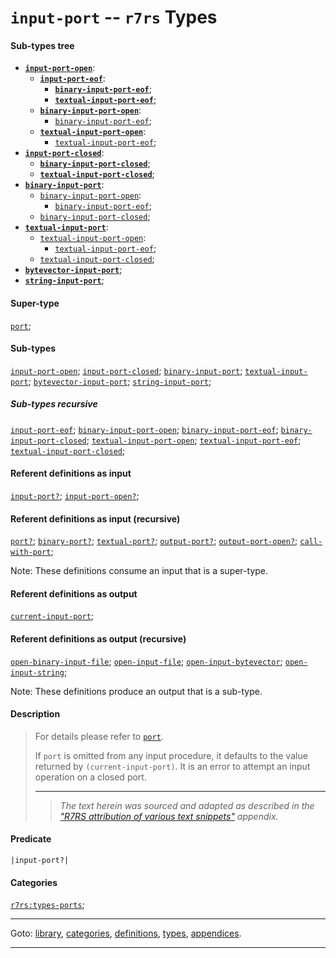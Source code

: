 

<a id='type__r7rs__input-port'></a>

# `input-port` -- `r7rs` Types


#### Sub-types tree

* **[`input-port-open`](../../r7rs/types/input-port-open.md#type__r7rs__input-port-open)**:
  * **[`input-port-eof`](../../r7rs/types/input-port-eof.md#type__r7rs__input-port-eof)**:
    * **[`binary-input-port-eof`](../../r7rs/types/binary-input-port-eof.md#type__r7rs__binary-input-port-eof)**;
    * **[`textual-input-port-eof`](../../r7rs/types/textual-input-port-eof.md#type__r7rs__textual-input-port-eof)**;
  * **[`binary-input-port-open`](../../r7rs/types/binary-input-port-open.md#type__r7rs__binary-input-port-open)**:
    * [`binary-input-port-eof`](../../r7rs/types/binary-input-port-eof.md#type__r7rs__binary-input-port-eof);
  * **[`textual-input-port-open`](../../r7rs/types/textual-input-port-open.md#type__r7rs__textual-input-port-open)**:
    * [`textual-input-port-eof`](../../r7rs/types/textual-input-port-eof.md#type__r7rs__textual-input-port-eof);
* **[`input-port-closed`](../../r7rs/types/input-port-closed.md#type__r7rs__input-port-closed)**:
  * **[`binary-input-port-closed`](../../r7rs/types/binary-input-port-closed.md#type__r7rs__binary-input-port-closed)**;
  * **[`textual-input-port-closed`](../../r7rs/types/textual-input-port-closed.md#type__r7rs__textual-input-port-closed)**;
* **[`binary-input-port`](../../r7rs/types/binary-input-port.md#type__r7rs__binary-input-port)**:
  * [`binary-input-port-open`](../../r7rs/types/binary-input-port-open.md#type__r7rs__binary-input-port-open):
    * [`binary-input-port-eof`](../../r7rs/types/binary-input-port-eof.md#type__r7rs__binary-input-port-eof);
  * [`binary-input-port-closed`](../../r7rs/types/binary-input-port-closed.md#type__r7rs__binary-input-port-closed);
* **[`textual-input-port`](../../r7rs/types/textual-input-port.md#type__r7rs__textual-input-port)**:
  * [`textual-input-port-open`](../../r7rs/types/textual-input-port-open.md#type__r7rs__textual-input-port-open):
    * [`textual-input-port-eof`](../../r7rs/types/textual-input-port-eof.md#type__r7rs__textual-input-port-eof);
  * [`textual-input-port-closed`](../../r7rs/types/textual-input-port-closed.md#type__r7rs__textual-input-port-closed);
* **[`bytevector-input-port`](../../r7rs/types/bytevector-input-port.md#type__r7rs__bytevector-input-port)**;
* **[`string-input-port`](../../r7rs/types/string-input-port.md#type__r7rs__string-input-port)**;


#### Super-type

[`port`](../../r7rs/types/port.md#type__r7rs__port);


#### Sub-types

[`input-port-open`](../../r7rs/types/input-port-open.md#type__r7rs__input-port-open);
[`input-port-closed`](../../r7rs/types/input-port-closed.md#type__r7rs__input-port-closed);
[`binary-input-port`](../../r7rs/types/binary-input-port.md#type__r7rs__binary-input-port);
[`textual-input-port`](../../r7rs/types/textual-input-port.md#type__r7rs__textual-input-port);
[`bytevector-input-port`](../../r7rs/types/bytevector-input-port.md#type__r7rs__bytevector-input-port);
[`string-input-port`](../../r7rs/types/string-input-port.md#type__r7rs__string-input-port);


##### Sub-types recursive

[`input-port-eof`](../../r7rs/types/input-port-eof.md#type__r7rs__input-port-eof);
[`binary-input-port-open`](../../r7rs/types/binary-input-port-open.md#type__r7rs__binary-input-port-open);
[`binary-input-port-eof`](../../r7rs/types/binary-input-port-eof.md#type__r7rs__binary-input-port-eof);
[`binary-input-port-closed`](../../r7rs/types/binary-input-port-closed.md#type__r7rs__binary-input-port-closed);
[`textual-input-port-open`](../../r7rs/types/textual-input-port-open.md#type__r7rs__textual-input-port-open);
[`textual-input-port-eof`](../../r7rs/types/textual-input-port-eof.md#type__r7rs__textual-input-port-eof);
[`textual-input-port-closed`](../../r7rs/types/textual-input-port-closed.md#type__r7rs__textual-input-port-closed);


#### Referent definitions as input

[`input-port?`](../../r7rs/definitions/input-port_3f.md#definition__r7rs__input-port_3f);
[`input-port-open?`](../../r7rs/definitions/input-port-open_3f.md#definition__r7rs__input-port-open_3f);


#### Referent definitions as input (recursive)

[`port?`](../../r7rs/definitions/port_3f.md#definition__r7rs__port_3f);
[`binary-port?`](../../r7rs/definitions/binary-port_3f.md#definition__r7rs__binary-port_3f);
[`textual-port?`](../../r7rs/definitions/textual-port_3f.md#definition__r7rs__textual-port_3f);
[`output-port?`](../../r7rs/definitions/output-port_3f.md#definition__r7rs__output-port_3f);
[`output-port-open?`](../../r7rs/definitions/output-port-open_3f.md#definition__r7rs__output-port-open_3f);
[`call-with-port`](../../r7rs/definitions/call-with-port.md#definition__r7rs__call-with-port);

Note:  These definitions consume an input that is a super-type.


#### Referent definitions as output

[`current-input-port`](../../r7rs/definitions/current-input-port.md#definition__r7rs__current-input-port);


#### Referent definitions as output (recursive)

[`open-binary-input-file`](../../r7rs/definitions/open-binary-input-file.md#definition__r7rs__open-binary-input-file);
[`open-input-file`](../../r7rs/definitions/open-input-file.md#definition__r7rs__open-input-file);
[`open-input-bytevector`](../../r7rs/definitions/open-input-bytevector.md#definition__r7rs__open-input-bytevector);
[`open-input-string`](../../r7rs/definitions/open-input-string.md#definition__r7rs__open-input-string);

Note:  These definitions produce an output that is a sub-type.


#### Description

> For details please refer to [`port`](../../r7rs/types/port.md#type__r7rs__port).
> 
> If `port` is omitted from any input procedure, it defaults to the
> value returned by `(current-input-port)`.
> It is an error to attempt an input operation on a closed port.
> 
> 
> ----
> > *The text herein was sourced and adapted as described in the ["R7RS attribution of various text snippets"](../../r7rs/appendices/attribution.md#appendix__r7rs__attribution) appendix.*


#### Predicate

```
|input-port?|
```


#### Categories

[`r7rs:types-ports`](../../r7rs/categories/r7rs_3a_types-ports.md#category__r7rs__r7rs_3a_types-ports);

----

Goto: [library](../../r7rs/_index.md#library__r7rs), [categories](../../r7rs/categories/_index.md#toc__r7rs__categories), [definitions](../../r7rs/definitions/_index.md#toc__r7rs__definitions), [types](../../r7rs/types/_index.md#toc__r7rs__types), [appendices](../../r7rs/appendices/_index.md#toc__r7rs__appendices).

----

